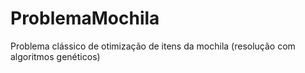 # ProblemaMochila
Problema clássico de otimização de itens da mochila (resolução com algoritmos genéticos)
